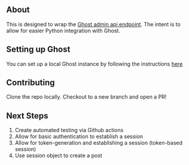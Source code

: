 ## About

This is designed to wrap the [Ghost admin api endpoint](https://ghost.org/docs/admin-api/). The intent is to allow for easier Python integration with Ghost.

## Setting up Ghost

You can set up a local Ghost instance by following the instructions [here](https://ghost.org/docs/install/local/)


## Contributing

Clone the repo locally. Checkout to a new branch and open a PR!

## Next Steps

1. Create automated testing via Github actions
1. Allow for basic authentication to establish a session
1. Allow for token-generation and establishing a session (token-based session)
1. Use session object to create a post

